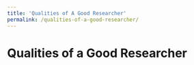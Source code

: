 ```yaml
---
title: 'Qualities of A Good Researcher'
permalink: /qualities-of-a-good-researcher/
---
```


# Qualities of a Good Researcher


